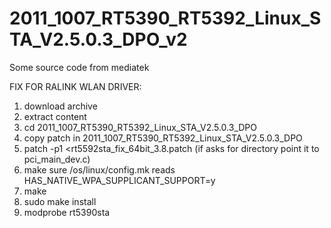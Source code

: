 # 2011_1007_RT5390_RT5392_Linux_STA_V2.5.0.3_DPO_v2

Some source code from mediatek

FIX FOR RALINK WLAN DRIVER:

1. download archive
2. extract content
3. cd 2011_1007_RT5390_RT5392_Linux_STA_V2.5.0.3_DPO
4. copy patch in 2011_1007_RT5390_RT5392_Linux_STA_V2.5.0.3_DPO
5. patch -p1 <rt5592sta_fix_64bit_3.8.patch (if asks for directory point it to pci_main_dev.c)
6. make sure /os/linux/config.mk reads HAS_NATIVE_WPA_SUPPLICANT_SUPPORT=y
7. make
8. sudo make install
9. modprobe rt5390sta 
